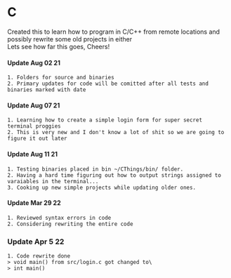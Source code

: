 # C

Created this to learn how to program in C/C++ from remote locations and possibly rewrite some old projects in either \
Lets see how far this goes, Cheers!

#### Update Aug 02 21
    1. Folders for source and binaries
    2. Primary updates for code will be comitted after all tests and binaries marked with date

#### Update Aug 07 21
    1. Learning how to create a simple login form for super secret terminal proggies
    2. This is very new and I don't know a lot of shit so we are going to figure it out later
 
#### Update Aug 11 21
    1. Testing binaries placed in bin ~/CThings/bin/ folder.
    2. Having a hard time figuring out how to output strings assigned to varaiables in the terminal...
    3. Cooking up new simple projects while updating older ones.

#### Update Mar 29 22
    1. Reviewed syntax errors in code
    2. Considering rewriting the entire code

### Update Apr 5 22
    1. Code rewrite done
    > void main() from src/login.c got changed to\
    > int main()
